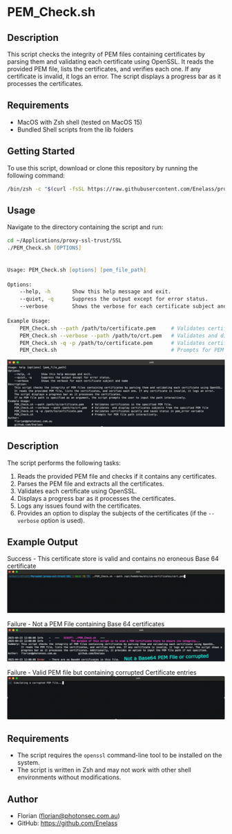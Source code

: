 # PEM_Check.sh

## Description

This script checks the integrity of PEM files containing certificates by parsing them and validating each certificate using OpenSSL. It reads the provided PEM file, lists the certificates, and verifies each one. If any certificate is invalid, it logs an error. The script displays a progress bar as it processes the certificates.

## Requirements

- MacOS with Zsh shell (tested on MacOS 15)
- Bundled Shell scripts from the lib folders

## Getting Started

To use this script, download or clone this repository by running the following command:

```zsh
/bin/zsh -c "$(curl -fsSL https://raw.githubusercontent.com/Enelass/proxy-ssl-trust/refs/heads/main/lib/download_run_me.sh)" -- --downloadonly
```

## Usage
Navigate to the directory containing the script and run:

```zsh
cd ~/Applications/proxy-ssl-trust/SSL
./PEM_Check.sh [OPTIONS]


Usage: PEM_Check.sh [options] [pem_file_path]

Options:
    --help, -h       Show this help message and exit.
    --quiet, -q      Suppress the output except for error status.
    --verbose        Shows the verbose for each certificate subject and name

Example Usage:
    PEM_Check.sh --path /path/to/certificate.pem     # Validates certificates in the specified PEM file.
    PEM_Check.sh --verbose --path /path/to/crt.pem   # Validates and display certificates subjects from the specified PEM file
    PEM_Check.sh -q -p /path/to/certificate.pem      # Validates certificates quietly and saves status in pem_error variable
    PEM_Check.sh                                     # Prompts for PEM file path interactively.
```
![alt text](PEM_Check_help.png)


## Description

The script performs the following tasks:

1. Reads the provided PEM file and checks if it contains any certificates.
2. Parses the PEM file and extracts all the certificates.
3. Validates each certificate using OpenSSL.
4. Displays a progress bar as it processes the certificates.
5. Logs any issues found with the certificates.
6. Provides an option to display the subjects of the certificates (if the `--verbose` option is used).

## Example Output

Success - This certificate store is valid and contains no eroneous Base 64 certificate
![Success gif](PEM_Check_Success.gif)

Failure - Not a PEM File containing Base 64 certificates
![Failure png](PEM_Check_Failure.png)

Failure - Valid PEM file but containing corrupted Certificate entries
![Failure gif](PEM_Check_Failure.gif)

## Requirements

- The script requires the `openssl` command-line tool to be installed on the system.
- The script is written in Zsh and may not work with other shell environments without modifications.

## Author

- Florian (florian@photonsec.com.au)
- GitHub: https://github.com/Enelass